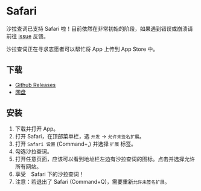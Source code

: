 # Safari

沙拉查词已支持 Safari 啦！目前依然在非常初始的阶段，如果遇到错误或崩溃请前往 [issue](https://github.com/crimx/ext-saladict/issues) 反馈。

沙拉查词正在寻求志愿者可以帮忙将 App 上传到 App Store 中。

## 下载

- [Github Releases](https://github.com/crimx/ext-saladict/releases)
- [网盘](https://72k.us/dir788/24782725-37758132-dc15d5)

## 安装

1. 下载并打开 App。
2. 打开 Safari，在顶部菜单栏，选 `开发` -> `允许未签名扩展`。
3. 打开 `Safari 设置` (Command+,) 并选择 `扩展` 标签。
4. 勾选沙拉查词。
5. 打开任意页面，应该可以看到地址栏左边有沙拉查词的图标。点击并选择允许所有网站。
6. 享受　Safari 下的沙拉查词！
7. 注意：若退出了 Safari (Command+Q)，需要重新`允许未签名扩展`。
